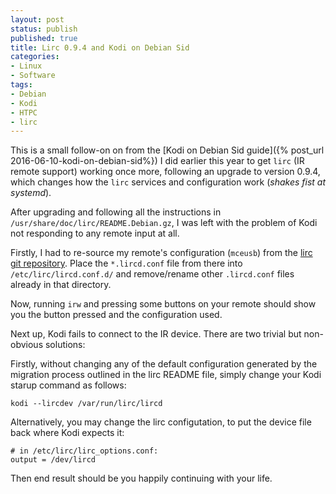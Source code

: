 ```yaml
---
layout: post
status: publish
published: true
title: Lirc 0.9.4 and Kodi on Debian Sid
categories:
- Linux
- Software
tags:
- Debian
- Kodi
- HTPC
- lirc
---
```


This is a small follow-on on from the [Kodi on Debian Sid guide]({% post_url 2016-06-10-kodi-on-debian-sid%}) I did earlier this year to get `lirc` (IR remote support) working once more, following an upgrade to version 0.9.4, which changes how the `lirc` services and configuration work (*shakes fist at systemd*).

After upgrading and following all the instructions in `/usr/share/doc/lirc/README.Debian.gz`,  I was left with the problem of Kodi not responding to any remote input at all.

Firstly, I had to re-source my remote's configuration (`mceusb`) from the [lirc git repository](https://sourceforge.net/p/lirc-remotes/code/ci/master/tree/remotes/). Place the `*.lircd.conf` file from there into `/etc/lirc/lircd.conf.d/` and remove/rename other `.lircd.conf` files already in that directory.

Now, running `irw` and pressing some buttons on your remote should show you the button pressed and the configuration used.

Next up, Kodi fails to connect to the IR device. There are two trivial but non-obvious solutions:

Firstly, without changing any of the default configuration generated by the migration process outlined in the lirc README file, simply change your Kodi starup command as follows:

```
kodi --lircdev /var/run/lirc/lircd
```

Alternatively, you may change the lirc configutation, to put the device file back where Kodi expects it:

```
# in /etc/lirc/lirc_options.conf:
output = /dev/lircd
```

Then end result should be you happily continuing with your life.
